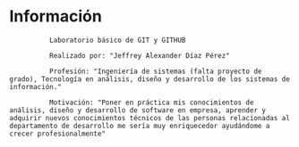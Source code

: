 # Información
              Laboratorio básico de GIT y GITHUB

              Realizado por: "Jeffrey Alexander Díaz Pérez"

              Profesión: "Ingeniería de sistemas (falta proyecto de grado), Tecnología en análisis, diseño y desarrollo de los sistemas de información."

              Motivación: "Poner en práctica mis conocimientos de análisis, diseño y desarrollo de software en empresa, aprender y adquirir nuevos conocimientos técnicos de las personas relacionadas al departamento de desarrollo me sería muy enriquecedor ayudándome a crecer profesionalmente"
